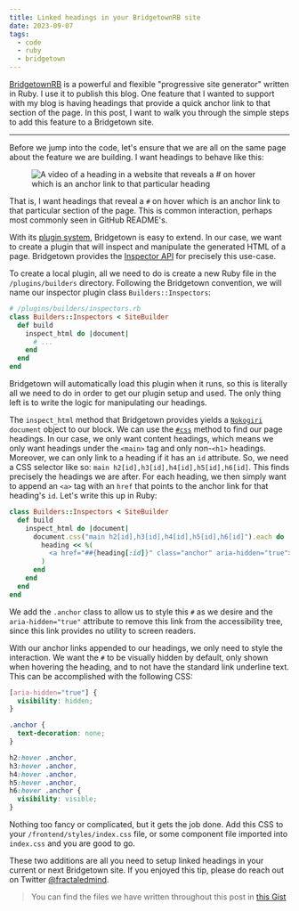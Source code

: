 ```yaml
---
title: Linked headings in your BridgetownRB site
date: 2023-09-07
tags:
  - code
  - ruby
  - bridgetown
---
```


[BridgetownRB](https://www.bridgetownrb.com) is a powerful and flexible "progressive site generator" written in Ruby. I use it to publish this blog. One feature that I wanted to support with my blog is having headings that provide a quick anchor link to that section of the page. In this post, I want to walk you through the simple steps to add this feature to a Bridgetown site.

<!--/summary-->

- - -

Before we jump into the code, let's ensure that we are all on the same page about the feature we are building. I want headings to behave like this:

<figure>
  <img src="{{ '/images/linked-headers.gif' | relative_url }}" alt="A video of a heading in a website that reveals a # on hover which is an anchor link to that particular heading" class="p-2" />
</figure>

That is, I want headings that reveal a `#` on hover which is an anchor link to that particular section of the page. This is common interaction, perhaps most commonly seen in GitHub README's.

With its [plugin system](https://www.bridgetownrb.com/docs/plugins), Bridgetown is easy to extend. In our case, we want to create a plugin that will inspect and manipulate the generated HTML of a page. Bridgetown provides the [Inspector API](https://www.bridgetownrb.com/docs/plugins/inspectors) for precisely this use-case.

To create a local plugin, all we need to do is create a new Ruby file in the `/plugins/builders` directory. Following the Bridgetown convention, we will name our inspector plugin class `Builders::Inspectors`:

```ruby
# /plugins/builders/inspectors.rb
class Builders::Inspectors < SiteBuilder
  def build
    inspect_html do |document|
      # ...
    end
  end
end
```

Bridgetown will automatically load this plugin when it runs, so this is literally all we need to do in order to get our plugin setup and used. The only thing left is to write the logic for manipulating our headings.

The `inspect_html` method that Bridgetown provides yields a [`Nokogiri`](https://nokogiri.org/) `document` object to our block. We can use the [`#css`](https://nokogiri.org/rdoc/Nokogiri/XML/Searchable.html#method-i-css) method to find our page headings. In our case, we only want content headings, which means we only want headings under the `<main>` tag and only non-`<h1>` headings. Moreover, we can only link to a heading if it has an `id` attribute. So, we need a CSS selector like so: `main h2[id],h3[id],h4[id],h5[id],h6[id]`. This finds precisely the headings we are after. For each heading, we then simply want to append an `<a>` tag with an `href` that points to the anchor link for that heading's `id`. Let's write this up in Ruby:

```ruby
class Builders::Inspectors < SiteBuilder
  def build
    inspect_html do |document|
      document.css("main h2[id],h3[id],h4[id],h5[id],h6[id]").each do |heading|
        heading << %(
          <a href="##{heading[:id]}" class="anchor" aria-hidden="true">#</a>
        )
      end
    end
  end
end
```

We add the `.anchor` class to allow us to style this `#` as we desire and the `aria-hidden="true"` attribute to remove this link from the accessibility tree, since this link provides no utility to screen readers.

With our anchor links appended to our headings, we only need to style the interaction. We want the `#` to be visually hidden by default, only shown when hovering the heading, and to not have the standard link underline text. This can be accomplished with the following CSS:

```css
[aria-hidden="true"] {
  visibility: hidden;
}

.anchor {
  text-decoration: none;
}

h2:hover .anchor,
h3:hover .anchor,
h4:hover .anchor,
h5:hover .anchor,
h6:hover .anchor {
  visibility: visible;
}
```

Nothing too fancy or complicated, but it gets the job done. Add this CSS to your `/frontend/styles/index.css` file, or some component file imported into `index.css` and you are good to go.

These two additions are all you need to setup linked headings in your current or next Bridgetown site. If you enjoyed this tip, please do reach out on Twitter [@fractaledmind](http://twitter.com/fractaledmind?ref=fractaledmind.github.io).

> You can find the files we have written throughout this post in [this Gist](https://gist.github.com/fractaledmind/7b52e7e84b396780dcb99f5e0c81f4e6)